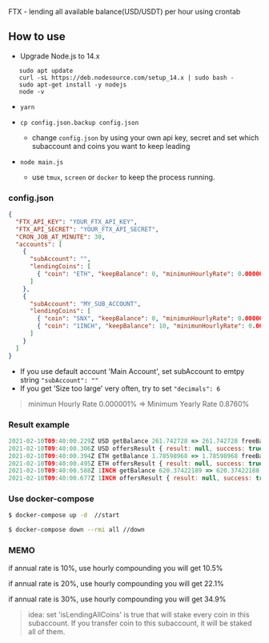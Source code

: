 FTX - lending all available balance(USD/USDT) per hour using crontab

## How to use

- Upgrade Node.js to 14.x

```
   sudo apt update
   curl -sL https://deb.nodesource.com/setup_14.x | sudo bash -
   sudo apt-get install -y nodejs
   node -v
```

- `yarn`

- `cp config.json.backup config.json`

  - change `config.json` by using your own api key, secret and set which subaccount and coins you want to keep leading

- `node main.js`

  - use `tmux`, `screen` or `docker` to keep the process running.

### config.json

```json
{
  "FTX_API_KEY": "YOUR_FTX_API_KEY",
  "FTX_API_SECRET": "YOUR_FTX_API_SECRET",
  "CRON_JOB_AT_MINUTE": 30,
  "accounts": [
    {
      "subAccount": "",
      "lendingCoins": [
        { "coin": "ETH", "keepBalance": 0, "minimunHourlyRate": 0.000001, "decimals": 8 }
      ]
    },
    {
      "subAccount": "MY_SUB_ACCOUNT",
      "lendingCoins": [
        { "coin": "SNX", "keepBalance": 0, "minimunHourlyRate": 0.000001, "decimals": 8 }
        { "coin": "1INCH", "keepBalance": 10, "minimunHourlyRate": 0.000001 , "decimals": 8 }
      ]
    }
  ]
}
```

- If you use default account 'Main Account', set subAccount to emtpy string `"subAccount": ""`
- If you get 'Size too large' very often, try to set `"decimals": 6`

> minimun Hourly Rate 0.000001% => Minimum Yearly Rate 0.8760%

### Result example

```js
2021-02-10T09:40:00.229Z USD getBalance 261.742728 => 261.742728 freeBalance 0.23926331
2021-02-10T09:40:00.306Z USD offersResult { result: null, success: true } 261.742728
2021-02-10T09:40:00.394Z ETH getBalance 1.78598968 => 1.78598968 freeBalance 0.00013262
2021-02-10T09:40:00.495Z ETH offersResult { result: null, success: true } 1.78598968
2021-02-10T09:40:00.588Z 1INCH getBalance 620.37422189 => 620.37422188 freeBalance 0.0473561
2021-02-10T09:40:00.677Z 1INCH offersResult { result: null, success: true } 620.37422188
```

### Use docker-compose

```bash
$ docker-compose up -d  //start
```

```bash
$ docker-compose down --rmi all //down
```

### MEMO

if annual rate is 10%, use hourly compounding you will get 10.5%

if annual rate is 20%, use hourly compounding you will get 22.1%

if annual rate is 30%, use hourly compounding you will get 34.9%

> idea: set 'isLendingAllCoins' is true that will stake every coin in this subaccount. If you transfer coin to this subaccount, it will be staked all of them.
